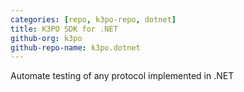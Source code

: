 ```yaml
---
categories: [repo, k3po-repo, dotnet]
title: K3PO SDK for .NET
github-org: k3po
github-repo-name: k3po.dotnet
---
```


Automate testing of any protocol implemented in .NET